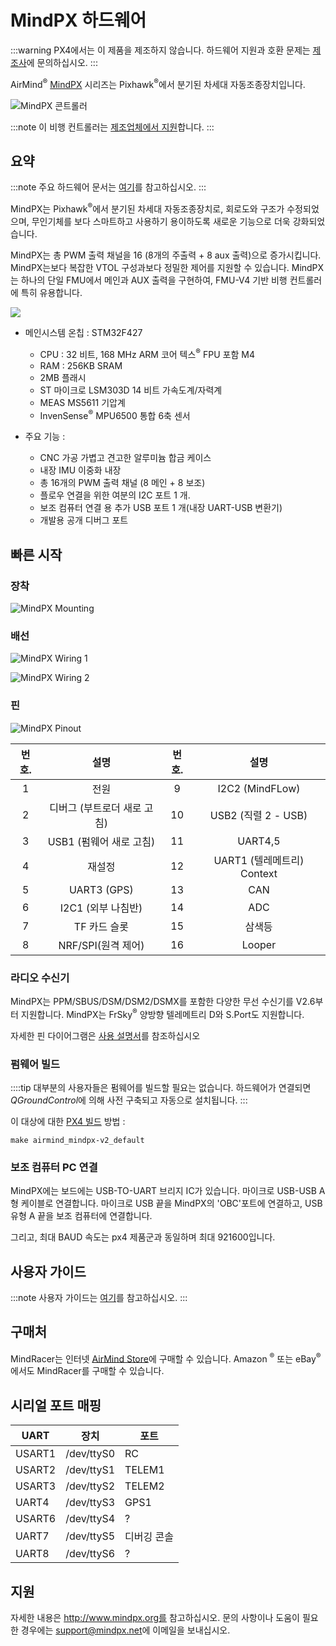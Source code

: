 # MindPX 하드웨어

:::warning PX4에서는 이 제품을 제조하지 않습니다. 하드웨어 지원과 호환 문제는 [제조사](http://mindpx.net)에 문의하십시오.
:::

AirMind<sup>&reg;</sup> [MindPX](http://mindpx.net) 시리즈는 Pixhawk<sup>&reg;</sup>에서 분기된 차세대 자동조종장치입니다.

![MindPX 콘트롤러
](../../assets/hardware/hardware-mindpx.png)

:::note
이 비행 컨트롤러는 [제조업체에서 지원](../flight_controller/autopilot_manufacturer_supported.md)합니다.
:::

## 요약

:::note
주요 하드웨어 문서는 [여기](http://mindpx.net/assets/accessories/Specification9.18_3_pdf.pdf)를 참고하십시오.
:::

MindPX는 Pixhawk<sup>&reg;</sup>에서 분기된 차세대 자동조종장치로, 회로도와 구조가 수정되었으며, 무인기체를 보다 스마트하고 사용하기 용이하도록 새로운 기능으로 더욱 강화되었습니다.

MindPX는 총 PWM 출력 채널을 16 (8개의 주출력 + 8 aux 출력)으로 증가시킵니다. MindPX는보다 복잡한 VTOL 구성과보다 정밀한 제어를 지원할 수 있습니다. MindPX는 하나의 단일 FMU에서 메인과 AUX 출력을 구현하여, FMU-V4 기반 비행 컨트롤러에 특히 유용합니다. 

![](../../assets/hardware/hardware-mindpx-specs.png)

* 메인시스템 온칩 : STM32F427
  
  * CPU : 32 비트, 168 MHz ARM 코어 텍스<sup>&reg;</sup> FPU 포함 M4
  * RAM : 256KB SRAM
  * 2MB 플래시
  * ST 마이크로 LSM303D 14 비트 가속도계/자력계
  * MEAS MS5611 기압계
  * InvenSense<sup>&reg;</sup> MPU6500 통합 6축 센서 

* 주요 기능 :
  
  * CNC 가공 가볍고 견고한 알루미늄 합금 케이스
  * 내장 IMU 이중화 내장
  * 총 16개의 PWM 출력 채널 (8 메인 + 8 보조)
  * 플로우 연결을 위한 여분의 I2C 포트 1 개.
  * 보조 컴퓨터 연결 용 추가 USB 포트 1 개(내장 UART-USB 변환기)
  * 개발용 공개 디버그 포트 

## 빠른 시작

### 장착

![MindPX Mounting](../../assets/hardware/hardware-mindpx-mounting.png)

### 배선

![MindPX Wiring 1](../../assets/hardware/hardware-mindpx-wiring1.png)

![MindPX Wiring 2](../../assets/hardware/hardware-mindpx-wiring2.png)

### 핀

![MindPX Pinout](../../assets/hardware/hardware-mindpx-pin.png)

| 번호. |        설명        | 번호. |                   설명                    |
|:---:|:----------------:|:---:|:---------------------------------------:|
|  1  |        전원        |  9  |             I2C2 (MindFLow)             |
|  2  | 디버그 (부트로더 새로 고침) | 10  |            USB2 (직렬 2 - USB)            |
|  3  | USB1 (펌웨어 새로 고침) | 11  |                 UART4,5                 |
|  4  |       재설정        | 12  | UART1 (텔레메트리) Context | Request Context |
|  5  |   UART3 (GPS)    | 13  |                   CAN                   |
|  6  |  I2C1 (외부 나침반)   | 14  |                   ADC                   |
|  7  |     TF 카드 슬롯     | 15  |                   삼색등                   |
|  8  |  NRF/SPI(원격 제어)  | 16  |                 Looper                  |

### 라디오 수신기

MindPX는 PPM/SBUS/DSM/DSM2/DSMX를 포함한 다양한 무선 수신기를 V2.6부터 지원합니다. MindPX는 FrSky<sup>&reg;</sup> 양방향 텔레메트리 D와 S.Port도 지원합니다.

자세한 핀 다이어그램은 [사용 설명서](http://mindpx.net/assets/accessories/UserGuide9.18_2_pdf.pdf)를 참조하십시오

### 펌웨어 빌드

::::tip 대부분의 사용자들은 펌웨어를 빌드할 필요는 없습니다. 하드웨어가 연결되면 *QGroundControl*에 의해 사전 구축되고 자동으로 설치됩니다.
:::

이 대상에 대한 [PX4 빌드](../dev_setup/building_px4.md) 방법 :

    make airmind_mindpx-v2_default
    

### 보조 컴퓨터 PC 연결

MindPX에는 보드에는 USB-TO-UART 브리지 IC가 있습니다. 마이크로 USB-USB A형 케이블로 연결합니다. 마이크로 USB 끝을 MindPX의 'OBC'포트에 연결하고, USB 유형 A 끝을 보조 컴퓨터에 연결합니다.

그리고, 최대 BAUD 속도는 px4 제품군과 동일하며 최대 921600입니다.

## 사용자 가이드

:::note
사용자 가이드는 [여기](http://mindpx.net/assets/accessories/UserGuide9.18_2_pdf.pdf)를 참고하십시오.
:::

## 구매처

MindRacer는 인터넷 [AirMind Store](http://drupal.xitronet.com/?q=catalog)에 구매할 수 있습니다. Amazon <sup>&reg;</sup> 또는 eBay<sup>&reg;</sup>에서도 MindRacer를 구매할 수 있습니다.

## 시리얼 포트 매핑

| UART   | 장치         | 포트     |
| ------ | ---------- | ------ |
| USART1 | /dev/ttyS0 | RC     |
| USART2 | /dev/ttyS1 | TELEM1 |
| USART3 | /dev/ttyS2 | TELEM2 |
| UART4  | /dev/ttyS3 | GPS1   |
| USART6 | /dev/ttyS4 | ?      |
| UART7  | /dev/ttyS5 | 디버깅 콘솔 |
| UART8  | /dev/ttyS6 | ?      |

<!-- Note: Got ports using https://github.com/PX4/px4_user_guide/pull/672#issuecomment-598198434 -->

## 지원

자세한 내용은 http://www.mindpx.org를 참고하십시오. 문의 사항이나 도움이 필요한 경우에는 <support@mindpx.net>에 이메일을 보내십시오.